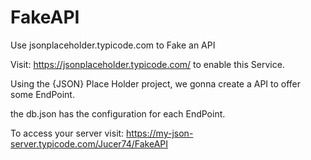 # FakeAPI
Use  jsonplaceholder.typicode.com to Fake an API

Visit: https://jsonplaceholder.typicode.com/ to enable this Service.

Using the {JSON} Place Holder project, we gonna create a API to offer some EndPoint.

the db.json has the configuration for each EndPoint.

To access your server visit:
https://my-json-server.typicode.com/Jucer74/FakeAPI
